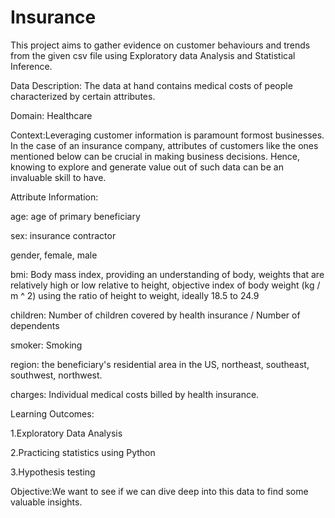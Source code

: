 # Insurance
This project aims to gather evidence on customer behaviours and trends from the given csv file using Exploratory data Analysis and Statistical Inference.

Data Description: The data at hand contains medical costs of people characterized by certain attributes.

Domain: Healthcare

Context:Leveraging customer information is paramount formost businesses. In the case of an insurance company, attributes of customers like the ones mentioned below can be crucial in making business decisions. Hence, knowing to explore and generate value out of such data can be an invaluable skill to have.

Attribute Information:

age: age of primary beneficiary

sex: insurance contractor 

gender, female, male

bmi: Body mass index, providing an understanding of body, weights that are relatively high or low relative to height, objective index of body weight (kg / m ^ 2) using the ratio of height to weight, ideally 18.5 to 24.9

children: Number of children covered by health insurance / Number of dependents

smoker: Smoking

region: the beneficiary's residential area in the US, northeast, southeast, southwest, northwest.

charges: Individual medical costs billed by health insurance.

Learning Outcomes: 

1.Exploratory Data Analysis

2.Practicing statistics using Python

3.Hypothesis testing

Objective:We want to see if we can dive deep into this data to find some valuable insights.



